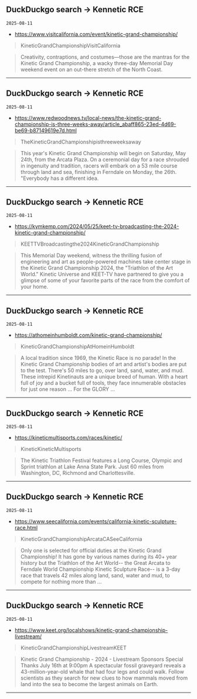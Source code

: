 ## DuckDuckgo search -> Kennetic RCE
`2025-08-11`

* https://www.visitcalifornia.com/event/kinetic-grand-championship/

<blockquote>
 KineticGrandChampionshipVisitCalifornia
</blockquote>
<blockquote>
Creativity, contraptions, and costumes—those are the mantras for the Kinetic Grand Championship, a wacky three-day Memorial Day weekend event on an out-there stretch of the North Coast.
</blockquote>

---

## DuckDuckgo search -> Kennetic RCE
`2025-08-11`

* https://www.redwoodnews.tv/local-news/the-kinetic-grand-championship-is-three-weeks-away/article_abaff865-23ed-4d69-be69-b87149619e7d.html

<blockquote>
 TheKineticGrandChampionshipisthreeweeksaway
</blockquote>
<blockquote>
This year's Kinetic Grand Championship will begin on Saturday, May 24th, from the Arcata Plaza. On a ceremonial day for a race shrouded in ingenuity and tradition, racers will embark on a 53 mile course through land and sea, finishing in Ferndale on Monday, the 26th. &quot;Everybody has a different idea.
</blockquote>

---

## DuckDuckgo search -> Kennetic RCE
`2025-08-11`

* https://kymkemp.com/2024/05/25/keet-tv-broadcasting-the-2024-kinetic-grand-championship/

<blockquote>
 KEETTVBroadcastingthe2024KineticGrandChampionship
</blockquote>
<blockquote>
This Memorial Day weekend, witness the thrilling fusion of engineering and art as people-powered machines take center stage in the Kinetic Grand Championship 2024, the &quot;Triathlon of the Art World.&quot; Kinetic Universe and KEET-TV have partnered to give you a glimpse of some of your favorite parts of the race from the comfort of your home.
</blockquote>

---

## DuckDuckgo search -> Kennetic RCE
`2025-08-11`

* https://athomeinhumboldt.com/kinetic-grand-championship/

<blockquote>
 KineticGrandChampionshipAtHomeinHumboldt
</blockquote>
<blockquote>
A local tradition since 1969, the Kinetic Race is no parade! In the Kinetic Grand Championship bodies of art and artist's bodies are put to the test. There's 50 miles to go, over land, sand, water, and mud. These intrepid Kinetinauts are a unique breed of human. With a heart full of joy and a bucket full of tools, they face innumerable obstacles for just one reason … For the GLORY ...
</blockquote>

---

## DuckDuckgo search -> Kennetic RCE
`2025-08-11`

* https://kineticmultisports.com/races/kinetic/

<blockquote>
 KineticKineticMultisports
</blockquote>
<blockquote>
The Kinetic Triathlon Festival features a Long Course, Olympic and Sprint triathlon at Lake Anna State Park. Just 60 miles from Washington, DC, Richmond and Charlottesville.
</blockquote>

---

## DuckDuckgo search -> Kennetic RCE
`2025-08-11`

* https://www.seecalifornia.com/events/california-kinetic-sculpture-race.html

<blockquote>
 KineticGrandChampionshipArcataCASeeCalifornia
</blockquote>
<blockquote>
Only one is selected for official duties at the Kinetic Grand Championship! It has gone by various names during its 40+ year history but the Triathlon of the Art World-- the Great Arcata to Ferndale World Championship Kinetic Sculpture Race-- is a 3-day race that travels 42 miles along land, sand, water and mud, to compete for nothing more than ...
</blockquote>

---

## DuckDuckgo search -> Kennetic RCE
`2025-08-11`

* https://www.keet.org/localshows/kinetic-grand-championship-livestream/

<blockquote>
 KineticGrandChampionshipLivestreamKEET
</blockquote>
<blockquote>
Kinetic Grand Championship - 2024 - Livestream Sponsors Special Thanks July 16th at 9:00pm A spectacular fossil graveyard reveals a 43-million-year-old whale that had four legs and could walk. Follow scientists as they search for new clues to how mammals moved from land into the sea to become the largest animals on Earth.
</blockquote>

---

